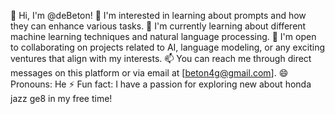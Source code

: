👋 Hi, I'm @deBeton!
👀 I'm interested in learning about prompts and how they can enhance various tasks.
🌱 I'm currently learning about different machine learning techniques and natural language processing.
💞️ I'm open to collaborating on projects related to AI, language modeling, or any exciting ventures that align with my interests.
📫 You can reach me through direct messages on this platform or via email at [beton4g@gmail.com].
😄 Pronouns: He
⚡ Fun fact: I have a passion for exploring new about honda jazz ge8 in my free time!

<!---
deBeton/deBeton is a ✨ special ✨ repository because its `README.md` (this file) appears on your GitHub profile.
You can click the Preview link to take a look at your changes.
--->
